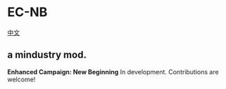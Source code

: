 # EC-NB
[中文](https://github.com/713712/EC-NB/blob/main/README_CN.md)

a mindustry mod.
----
**Enhanced Campaign: New Beginning**
In development. Contributions are welcome!

